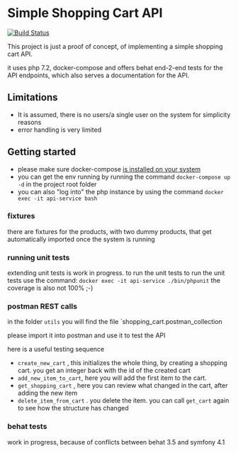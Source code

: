 # Simple Shopping Cart API

[![Build Status](https://travis-ci.com/Kifah/shopping_cart.svg?branch=master)](https://travis-ci.com/Kifah/shopping_cart)

This project is just a proof of concept, of implementing a simple shopping cart API.

it uses php 7.2, docker-compose and offers behat end-2-end tests for the API endpoints, which also serves a documentation for the API.

## Limitations
* It is assumed, there is no users/a single user on the system for simplicity reasons
* error handling is very limited




## Getting started
* please make sure docker-compose  [is installed on your system](https://docs.docker.com/compose/install/)
* you can get the env running by running the command `docker-compose up -d` in the project root folder
* you can also "log into" the php instance by using the command `docker exec -it api-service bash`

### fixtures
there are fixtures for the products, with two dummy products, that get automatically imported once the system is running


### running unit tests
extending unit tests is work in progress. to run the unit tests
to run the unit tests use the command: `docker exec -it api-service ./bin/phpunit`
the coverage is also not 100% ;-)


### postman REST calls
in the folder `utils` you will find the file `shopping_cart.postman_collection

please import it into postman and use it to test the API

here is a useful testing sequence
* `create_new_cart` , this initializes the whole thing, by creating a shopping cart. you get an integer back with the id of the created cart
* `add_new_item_to_cart`, here you will add the first item to the cart. 
* `get_shopping_cart` , here you can review what changed in the cart, after adding the new item
* `delete_item_from_cart` . you delete the item. you can call `get_cart` again to see how the structure has changed

### behat tests
work in progress, because of conflicts between behat 3.5 and symfony 4.1




